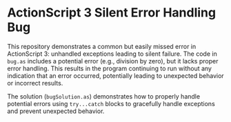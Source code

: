 # ActionScript 3 Silent Error Handling Bug

This repository demonstrates a common but easily missed error in ActionScript 3:  unhandled exceptions leading to silent failure. The code in `bug.as` includes a potential error (e.g., division by zero), but it lacks proper error handling. This results in the program continuing to run without any indication that an error occurred, potentially leading to unexpected behavior or incorrect results.

The solution (`bugSolution.as`) demonstrates how to properly handle potential errors using `try...catch` blocks to gracefully handle exceptions and prevent unexpected behavior.